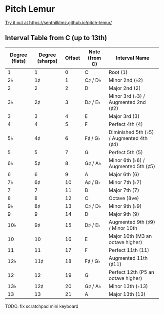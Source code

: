 # Pitch Lemur

[Try it out at https://senthilktmz.github.io/pitch-lemur/ ](https://senthilktmz.github.io/pitch-lemur/)

## Interval Table from C (up to 13th)

| Degree (flats) | Degree (sharps) | Offset | Note (from C) | Interval Name |
|----------------|-----------------|--------|---------------|---------------|
| 1              | 1               | 0      | C             | Root (1) |
| 2♭             | 1♯              | 1      | C♯ / D♭       | Minor 2nd (♭2) |
| 2              | 2               | 2      | D             | Major 2nd (2) |
| 3♭             | 2♯              | 3      | D♯ / E♭       | Minor 3rd (♭3) / Augmented 2nd (♯2) |
| 3              | 3               | 4      | E             | Major 3rd (3) |
| 4              | 4               | 5      | F             | Perfect 4th (4) |
| 5♭             | 4♯              | 6      | F♯ / G♭       | Diminished 5th (♭5) / Augmented 4th (♯4) |
| 5              | 5               | 7      | G             | Perfect 5th (5) |
| 6♭             | 5♯              | 8      | G♯ / A♭       | Minor 6th (♭6) / Augmented 5th (♯5) |
| 6              | 6               | 9      | A             | Major 6th (6) |
| 7♭             | 6♯              | 10     | A♯ / B♭       | Minor 7th (♭7) |
| 7              | 7               | 11     | B             | Major 7th (7) |
| 8              | 8               | 12     | C             | Octave (8ve) |
| 9♭             | 8♯              | 13     | C♯ / D♭       | Minor 9th (♭9) |
| 9              | 9               | 14     | D             | Major 9th (9) |
| 10♭            | 9♯              | 15     | D♯ / E♭       | Augmented 9th (♯9) / Minor 10th |
| 10             | 10              | 16     | E             | Major 10th (M3 an octave higher) |
| 11             | 11              | 17     | F             | Perfect 11th (11) |
| 12♭            | 11♯             | 18     | F♯ / G♭       | Augmented 11th (♯11) |
| 12             | 12              | 19     | G             | Perfect 12th (P5 an octave higher) |
| 13♭            | 12♯             | 20     | G♯ / A♭       | Minor 13th (♭13) |
| 13             | 13              | 21     | A             | Major 13th (13) |

TODO:
fix scratchpad mini keyboard

